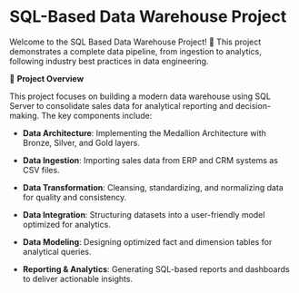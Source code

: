 # SQL-Based Data Warehouse Project

Welcome to the SQL Based Data Warehouse Project! 🚀 This project demonstrates a complete data pipeline, from ingestion to analytics, following industry best practices in data engineering.

📌 **Project Overview** 

This project focuses on building a modern data warehouse using SQL Server to consolidate sales data for analytical reporting and decision-making. The key components include:

* **Data Architecture**: Implementing the Medallion Architecture with Bronze, Silver, and Gold layers.

* **Data Ingestion**: Importing sales data from ERP and CRM systems as CSV files.

* **Data Transformation**: Cleansing, standardizing, and normalizing data for quality and consistency.

* **Data Integration**: Structuring datasets into a user-friendly model optimized for analytics.

* **Data Modeling**: Designing optimized fact and dimension tables for analytical queries.

* **Reporting & Analytics**: Generating SQL-based reports and dashboards to deliver actionable insights.

